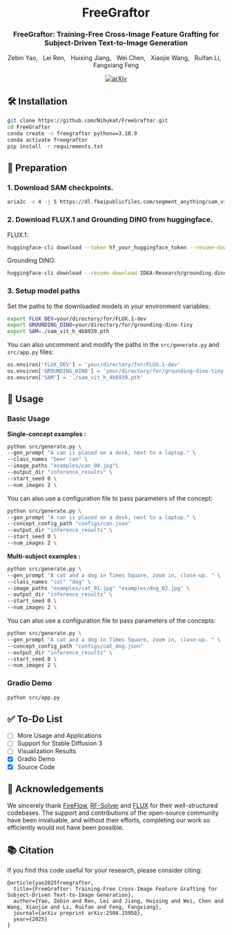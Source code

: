 <div align="center">

<h1>FreeGraftor</h1>
<h3>FreeGraftor: Training-Free Cross-Image Feature Grafting for Subject-Driven Text-to-Image Generation</h3>

Zebin Yao, &nbsp; Lei Ren, &nbsp; Huixing Jiang, &nbsp; Wei Chen, &nbsp; Xiaojie Wang, &nbsp; Ruifan Li, &nbsp; Fangxiang Feng

[![arXiv](https://img.shields.io/badge/arXiv-<2504.15958>-<COLOR>.svg)](https://arxiv.org/abs/2504.15958)

</div>

## 🛠️ Installation

```bash
git clone https://github.com/Nihukat/FreeGraftor.git
cd FreeGraftor
conda create -n freegraftor python==3.10.9
conda activate freegraftor
pip install -r requirements.txt
```

## 📝 Preparation

### 1. Download SAM checkpoints.

```bash
aria2c -x 4 -j 5 https://dl.fbaipublicfiles.com/segment_anything/sam_vit_h_4b8939.pth 
```

### 2. Download FLUX.1 and Grounding DINO from huggingface.

FLUX.1:
```bash
huggingface-cli download --token hf_your_huggingface_token --resume-download black-forest-labs/FLUX.1-dev --local-dir your/directory/for/FLUX.1-dev
```

Grounding DINO:
```bash
huggingface-cli download --resume-download IDEA-Research/grounding-dino-tiny --local-dir your/directory/for/grounding-dino-tiny
```

### 3. Setup model paths

Set the paths to the downloaded models in your environment variables:
```bash
export FLUX_DEV=your/directory/for/FLUX.1-dev
export GROUNDING_DINO=your/directory/for/grounding-dino-tiny
export SAM=./sam_vit_h_4b8939.pth
```

You can also uncomment and modify the paths in the `src/generate.py` and `src/app.py` files:
```python
os.environ['FLUX_DEV'] = 'your/directory/for/FLUX.1-dev'
os.environ['GROUNDING_DINO'] = 'your/directory/for/grounding-dino-tiny'
os.environ['SAM'] = './sam_vit_h_4b8939.pth'
```

## 🚀 Usage

### Basic Usage

**Single-concept examples :**

```bash
python src/generate.py \
--gen_prompt "A can is placed on a desk, next to a laptop." \
--class_names "beer can" \
--image_paths "examples/can_00.jpg"\
--output_dir "inference_results" \
--start_seed 0 \
--num_images 2 \

```

You can also use a configuration file to pass parameters of the concept:

```bash
python src/generate.py \
--gen_prompt "A can is placed on a desk, next to a laptop." \
--concept_config_path "configs/can.json"
--output_dir "inference_results" \
--start_seed 0 \
--num_images 2 \

```

**Multi-subject examples :**

```bash
python src/generate.py \
--gen_prompt "A cat and a dog in Times Square, zoom in, close-up. " \
--class_names "cat" "dog" \
--image_paths "examples/cat_01.jpg" "examples/dog_02.jpg" \
--output_dir "inference_results" \
--start_seed 0 \
--num_images 2 \

```

You can also use a configuration file to pass parameters of the concepts:

```bash
python src/generate.py \
--gen_prompt "A cat and a dog in Times Square, zoom in, close-up. " \
--concept_config_path "configs/cat_dog.json"
--output_dir "inference_results" \
--start_seed 0 \
--num_images 2 \

```

### Gradio Demo

```bash
python src/app.py
```

## ✅ To-Do List

- [ ] More Usage and Applications
- [ ] Support for Stable Diffusion 3
- [ ] Visualization Results
- [x] Gradio Demo
- [x] Source Code

## 💖 Acknowledgements
We sincerely thank [FireFlow](https://github.com/HolmesShuan/FireFlow-Fast-Inversion-of-Rectified-Flow-for-Image-Semantic-Editing), [RF-Solver](https://github.com/wangjiangshan0725/RF-Solver-Edit) and [FLUX](https://github.com/black-forest-labs/flux/tree/main) for their well-structured codebases. The support and contributions of the open-source community have been invaluable, and without their efforts, completing our work so efficiently would not have been possible. 

## 📚 Citation

If you find this code useful for your research, please consider citing:

```
@article{yao2025freegraftor,
  title={FreeGraftor: Training-Free Cross-Image Feature Grafting for Subject-Driven Text-to-Image Generation},
  author={Yao, Zebin and Ren, Lei and Jiang, Huixing and Wei, Chen and Wang, Xiaojie and Li, Ruifan and Feng, Fangxiang},
  journal={arXiv preprint arXiv:2504.15958},
  year={2025}
}
```
